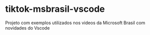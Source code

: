 # tiktok-msbrasil-vscode

Projeto com exemplos utilizados nos videos da Microsoft Brasil com novidades do Vscode
